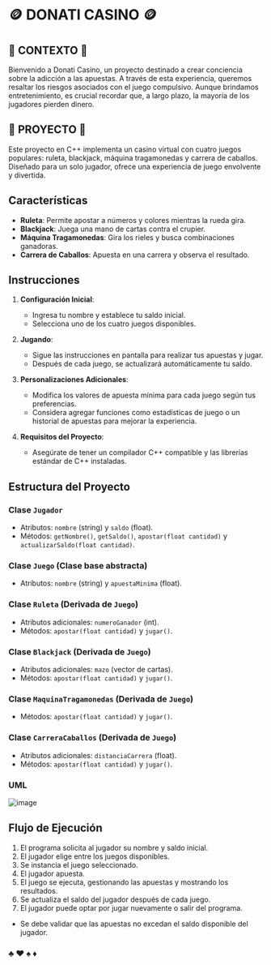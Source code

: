 # 🪙 DONATI CASINO 🪙
## 🎰 CONTEXTO 🎰
Bienvenido a Donati Casino, un proyecto destinado a crear conciencia sobre la adicción a las apuestas. A través de esta experiencia, queremos resaltar los riesgos asociados con el juego compulsivo. Aunque brindamos entretenimiento, es crucial recordar que, a largo plazo, la mayoría de los jugadores pierden dinero.

## 🎰 PROYECTO 🎰
Este proyecto en C++ implementa un casino virtual con cuatro juegos populares: ruleta, blackjack, máquina tragamonedas y carrera de caballos. Diseñado para un solo jugador, ofrece una experiencia de juego envolvente y divertida.

## Características

- **Ruleta**: Permite apostar a números y colores mientras la rueda gira.
- **Blackjack**: Juega una mano de cartas contra el crupier.
- **Máquina Tragamonedas**: Gira los rieles y busca combinaciones ganadoras.
- **Carrera de Caballos**: Apuesta en una carrera y observa el resultado.

## Instrucciones

1. **Configuración Inicial**:
   - Ingresa tu nombre y establece tu saldo inicial.
   - Selecciona uno de los cuatro juegos disponibles.

2. **Jugando**:
   - Sigue las instrucciones en pantalla para realizar tus apuestas y jugar.
   - Después de cada juego, se actualizará automáticamente tu saldo.

3. **Personalizaciones Adicionales**:
   - Modifica los valores de apuesta mínima para cada juego según tus preferencias.
   - Considera agregar funciones como estadísticas de juego o un historial de apuestas para mejorar la experiencia.

4. **Requisitos del Proyecto**:
   - Asegúrate de tener un compilador C++ compatible y las librerías estándar de C++ instaladas.

## Estructura del Proyecto

### Clase `Jugador`

- Atributos: `nombre` (string) y `saldo` (float).
- Métodos: `getNombre()`, `getSaldo()`, `apostar(float cantidad)` y `actualizarSaldo(float cantidad)`.

### Clase `Juego` (Clase base abstracta)

- Atributos: `nombre` (string) y `apuestaMinima` (float).

### Clase `Ruleta` (Derivada de `Juego`)

- Atributos adicionales: `numeroGanador` (int).
- Métodos: `apostar(float cantidad)` y `jugar()`.

### Clase `Blackjack` (Derivada de `Juego`)

- Atributos adicionales: `mazo` (vector de cartas).
- Métodos: `apostar(float cantidad)` y `jugar()`.

### Clase `MaquinaTragamonedas` (Derivada de `Juego`)

- Métodos: `apostar(float cantidad)` y `jugar()`.

### Clase `CarreraCaballos` (Derivada de `Juego`)

- Atributos adicionales: `distanciaCarrera` (float).
- Métodos: `apostar(float cantidad)` y `jugar()`.

### UML
![image](https://github.com/Donattii/casino/assets/112676468/f71c1104-c3bf-4dec-bb72-0fb622b085e2)





## Flujo de Ejecución

1. El programa solicita al jugador su nombre y saldo inicial.
2. El jugador elige entre los juegos disponibles.
3. Se instancia el juego seleccionado.
4. El jugador apuesta.
5. El juego se ejecuta, gestionando las apuestas y mostrando los resultados.
6. Se actualiza el saldo del jugador después de cada juego.
7. El jugador puede optar por jugar nuevamente o salir del programa.

- Se debe validar que las apuestas no excedan el saldo disponible del jugador.

###  ♣️ ♥️ ♠️ ♦️
